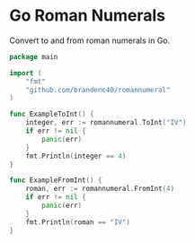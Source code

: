 # Go Roman Numerals

Convert to and from roman numerals in Go.

```go
package main 

import (
	"fmt"
	"github.com/brandenc40/romannumeral"
)

func ExampleToInt() {
	integer, err := romannumeral.ToInt("IV")
	if err != nil {
		panic(err)
	}
	fmt.Println(integer == 4)
}

func ExampleFromInt() {
	roman, err := romannumeral.FromInt(4)
	if err != nil {
		panic(err)
	}
	fmt.Println(roman == "IV")
}
```

